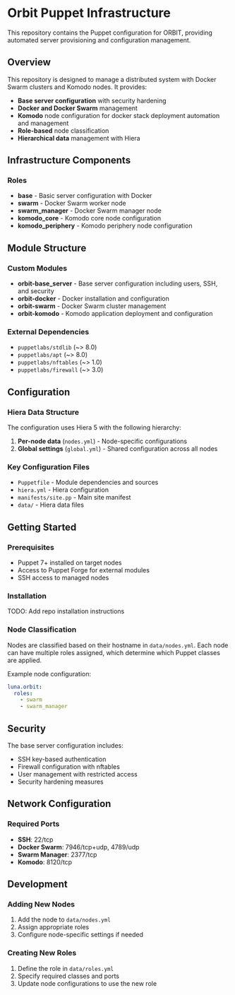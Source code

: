 # Orbit Puppet Infrastructure

This repository contains the Puppet configuration for ORBIT, providing automated server provisioning and configuration management.

## Overview

This repository is designed to manage a distributed system with Docker Swarm clusters and Komodo nodes. It provides:

- **Base server configuration** with security hardening
- **Docker and Docker Swarm** management
- **Komodo** node configuration for docker stack deployment automation and management
- **Role-based** node classification
- **Hierarchical data** management with Hiera

## Infrastructure Components

### Roles

- **base** - Basic server configuration with Docker
- **swarm** - Docker Swarm worker node
- **swarm_manager** - Docker Swarm manager node
- **komodo_core** - Komodo core node configuration
- **komodo_periphery** - Komodo periphery node configuration

## Module Structure

### Custom Modules

- **orbit-base_server** - Base server configuration including users, SSH, and security
- **orbit-docker** - Docker installation and configuration
- **orbit-swarm** - Docker Swarm cluster management
- **orbit-komodo** - Komodo application deployment and configuration

### External Dependencies

- `puppetlabs/stdlib` (~> 8.0)
- `puppetlabs/apt` (~> 8.0)
- `puppetlabs/nftables` (~> 1.0)
- `puppetlabs/firewall` (~> 3.0)

## Configuration

### Hiera Data Structure

The configuration uses Hiera 5 with the following hierarchy:

1. **Per-node data** (`nodes.yml`) - Node-specific configurations
2. **Global settings** (`global.yml`) - Shared configuration across all nodes

### Key Configuration Files

- `Puppetfile` - Module dependencies and sources
- `hiera.yml` - Hiera configuration
- `manifests/site.pp` - Main site manifest
- `data/` - Hiera data files

## Getting Started

### Prerequisites

- Puppet 7+ installed on target nodes
- Access to Puppet Forge for external modules
- SSH access to managed nodes

### Installation

TODO: Add repo installation instructions

### Node Classification

Nodes are classified based on their hostname in `data/nodes.yml`. Each node can have multiple roles assigned, which determine which Puppet classes are applied.

Example node configuration:
```yaml
luna.orbit:
  roles:
    - swarm
    - swarm_manager
```

## Security

The base server configuration includes:

- SSH key-based authentication
- Firewall configuration with nftables
- User management with restricted access
- Security hardening measures

## Network Configuration

### Required Ports

- **SSH**: 22/tcp
- **Docker Swarm**: 7946/tcp+udp, 4789/udp
- **Swarm Manager**: 2377/tcp
- **Komodo**: 8120/tcp

## Development

### Adding New Nodes

1. Add the node to `data/nodes.yml`
2. Assign appropriate roles
3. Configure node-specific settings if needed

### Creating New Roles

1. Define the role in `data/roles.yml`
2. Specify required classes and ports
3. Update node configurations to use the new role
